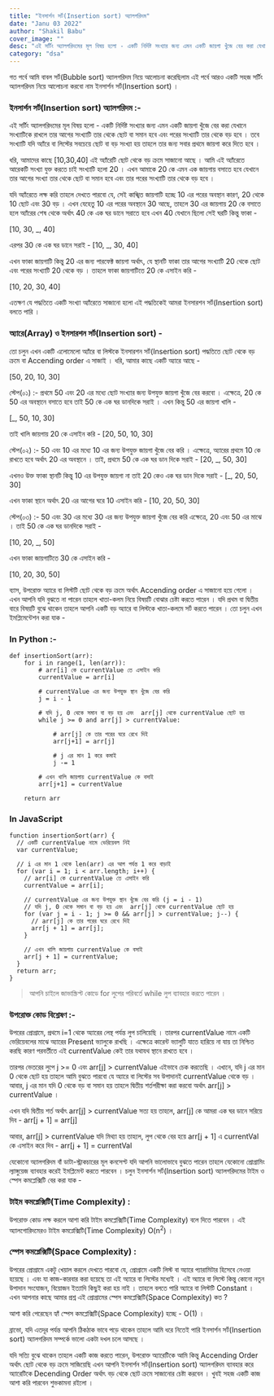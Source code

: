 ```yaml
---
title: "ইনসার্শন সর্ট(Insertion sort) অ্যালগরিদম"
date: "Janu 03 2022"
author: "Shakil Babu"
cover_image: ""
desc: "এই সর্টিং অ্যালগরিদমের মূল বিষয় হলো - একটি নির্দিষ্ট সংখ্যার জন্য এমন একটি জায়গা খুঁজে বের করা যেখানে সংখ্যাটিকে রাখলে তার আগের সংখ্যাটি তার থেকে ছোট বা সমান হবে এবং পরের সংখ্যাটি তার থেকে বড় হবে । তবে সংখ্যাটি যদি অ্যাঁরে বা লিস্টের সবচেয়ে ছোট বা বড় সংখ্যা হয় তাহলে তার জন্য সবার প্রথমে জায়গা করে দিতে হবে ।"
category: "dsa"
---
```


গত পর্বে আমি বাবল সর্ট(Bubble sort) অ্যালগরিদম নিয়ে আলোচনা করেছিলাম এই পর্বে আরও একটি সহজ সর্টিং অ্যালগরিদম নিয়ে আলোচনা করবো নাম ইনসার্শন সর্ট(Insertion sort) ।

### ইনসার্শন সর্ট(Insertion sort) অ্যালগরিদম :-

এই সর্টিং অ্যালগরিদমের মূল বিষয় হলো - একটি নির্দিষ্ট সংখ্যার জন্য এমন একটি জায়গা খুঁজে বের করা যেখানে সংখ্যাটিকে রাখলে তার আগের সংখ্যাটি তার থেকে ছোট বা সমান হবে এবং পরের সংখ্যাটি তার থেকে বড় হবে । তবে সংখ্যাটি যদি অ্যাঁরে বা লিস্টের সবচেয়ে ছোট বা বড় সংখ্যা হয় তাহলে তার জন্য সবার প্রথমে জায়গা করে দিতে হবে ।

ধরি, আমাদের কাছে [10,30,40] এই অ্যাঁরেটি ছোট থেকে বড় ক্রমে সাজানো আছে । আমি এই অ্যাঁরেতে আরেকটি সংখ্যা যুক্ত করতে চাই সংখ্যাটি হলো 20 । এখন আমাকে 20 কে এমন এক জায়গায় বসাতে হবে যেখানে তার আগের সংখ্যা তার থেকে ছোট বা সমান হবে এবং তার পরের সংখ্যাটি তার থেকে বড় হবে ।

যদি অ্যাঁরেতে লক্ষ করি তাহলে দেখতে পারবো যে, সেই কাঙ্খিত জায়গাটি হচ্ছে 10 এর পরের অবস্থান কারণ, 20 থেকে 10 ছোট এবং 30 বড় । এখন যেহেতু 10 এর পরের অবস্থানে 30 আছে, তাহলে 30 এর জায়গায় 20 কে বসাতে হলে অ্যাঁরের শেষ থেকে অর্থাৎ 40 কে এক ঘর ডানে সরাতে হবে এখন 40 যেখানে ছিলো সেই ঘরটি কিন্তু ফাকা -

[10, 30, _, 40]

এরপর 30 কে এক ঘর ডানে সরাই -
[10, _, 30, 40]

এখন ফাকা জায়গাটি কিন্তু 20 এর জন্য পারফেক্ট জায়গা অর্থাৎ, যে স্থানটি ফাকা তার আগের সংখ্যাটি 20 থেকে ছোট এবং পরের সংখ্যাটি 20 থেকে বড় । তাহলে ফাকা জায়গাটিতে 20 কে এসাইন করি -

[10, 20, 30, 40]

এতক্ষণ যে পদ্ধতিতে একটি সংখ্যা অ্যাঁরেতে সাজানো হলো এই পদ্ধতিকেই আমরা ইনসারশন সর্ট(Insertion sort) বলতে পারি ।

### অ্যারে(Array) ও ইনসারশন সর্ট(Insertion sort) -

তো চলুন এখন একটি এলোমেলো অ্যাঁরে বা লিস্টকে ইনসারশন সর্ট(Insertion sort) পদ্ধতিতে ছোট থেকে বড় ক্রমে বা Accending order এ সাজাই । ধরি, আমার কাছে একটি অ্যারে আছে -

[50, 20, 10, 30]

স্টেপ(০১) :- প্রথমে 50 এবং 20 এর মধ্যে ছোট সংখ্যার জন্য উপযুক্ত জায়গা খুঁজে বের করবো । এক্ষেত্রে, 20 কে 50 এর অবস্থানে বসাতে হবে তাই 50 কে এক ঘর ডানদিকে সরাই । এখন কিন্তু 50 এর জায়গা খালি -

[_, 50, 10, 30]

তাই খালি জায়গায় 20 কে এসাইন করি -
[20, 50, 10, 30]

স্টেপ(০২) :- 50 এবং 10 এর মধ্যে 10 এর জন্য উপযুক্ত জায়গা খুঁজে বের করি । এক্ষেত্রে, অ্যারের প্রথমে 10 কে রাখতে হবে অর্থাৎ 20 এর অবস্থানে । তাই, প্রথমে 50 কে এক ঘর ডান দিকে সরাই -
[20, _, 50, 30]

এখনও উক্ত ফাকা স্থানটি কিন্তু 10 এর উপযুক্ত জায়গা না তাই 20 কেও এক ঘর ডান দিকে সরাই -
[_, 20, 50, 30]

এখন ফাকা স্থানে অর্থাৎ 20 এর আগের ঘরে 10 এসাইন করি -
[10, 20, 50, 30]

স্টেপ(০৩) :- 50 এবং 30 এর মধ্যে 30 এর জন্য উপযুক্ত জায়গা খুঁজে বের করি এক্ষেত্রে, 20 এবং 50 এর মাঝে । তাই 50 কে এক ঘর ডানদিকে সরাই -

[10, 20, _, 50]

এখন ফাকা জায়গাটিতে 30 কে এসাইন করি -

[10, 20, 30, 50]

ব্যাস, উপরোক্ত অ্যারে বা লিস্টটি ছোট থেকে বড় ক্রমে অর্থাৎ Accending order এ সাজানো হয়ে গেলো । এখন আপনি যদি বুঝতে না পারেন তাহলে খাতা-কলম নিয়ে বিষয়টি বোঝার চেষ্টা করতে পারেন ।
যদি প্রথম বা দ্বিতীয় বারে বিষয়টি বুঝে থাকেন তাহলে আপনি একটি বড় অ্যারে বা লিস্টকে খাতা-কলমে সর্ট করতে পারেন । তো চলুন এখন ইমপ্লিমেন্টেশন করা যাক -

### In Python :-

```
def insertionSort(arr):
    for i in range(1, len(arr)):
        # arr[i] কে currentValue তে এসাইন করি
        currentValue = arr[i]

        # currentValue এর জন্য উপযুক্ত স্থান খুঁজে বের করি
        j = i - 1

        # যদি j, 0 থেকে সমান বা বড় হয় এবং  arr[j] থেকে currentValue ছোট হয়
        while j >= 0 and arr[j] > currentValue:

            # arr[j] কে তার পরের ঘরে রেখে দিই
            arr[j+1] = arr[j]

            # j এর মান 1 করে কমাই
            j -= 1

        # এখন খালি জায়গায় currentValue কে বসাই
        arr[j+1] = currentValue

    return arr
```

### In JavaScript

```
function insertionSort(arr) {
  // একটি currentValue নামে ভেরিয়েবল নিই
  var currentValue;

  // i এর মান 1 থেকে len(arr) এর আগ পর্যন্ত 1 করে বাড়াই
  for (var i = 1; i < arr.length; i++) {
    // arr[i] কে currentValue তে এসাইন করি
    currentValue = arr[i];

    // currentValue এর জন্য উপযুক্ত স্থান খুঁজে বের করি (j = i - 1)
    // যদি j, 0 থেকে সমান বা বড় হয় এবং  arr[j] থেকে currentValue ছোট হয়
    for (var j = i - 1; j >= 0 && arr[j] > currentValue; j--) {
      // arr[j] কে তার পরের ঘরে রেখে দিই
      arr[j + 1] = arr[j];
    }

    // এখন খালি জায়গায় currentValue কে বসাই
    arr[j + 1] = currentValue;
  }
  return arr;
}
```

> আপনি চাইলে জাভাস্ক্রিপ্ট কোডে for লুপের পরিবর্তে while লুপ ব্যাবহার করতে পারেন ।

### উপরোক্ত কোড বিশ্লেষণ :-

উপরের প্রোগ্রামে, প্রথমে i=1 থেকে অ্যারের লেন্থ পর্যন্ত লুপ চালিয়েছি । তারপর currentValue নামে একটি ভেরিয়েবলের মাঝে অ্যারের Present ভ্যালুকে রাখছি । এক্ষেত্রে কারেন্ট ভ্যালুটি যাতে হারিয়ে না যায় তা নিশ্চিত করছি কারণ পরবর্তীতে এই currentValue কেই তার যথাযথ স্থানে রাখতে হবে ।

তারপর ভেতরের লুপে j >= 0 এবং arr[j] > currentValue এইভাবে চেক করতেছি । এখানে, যদি j এর মান 0 থেকে ছোট হয় তাহলে আমি বুঝতে পারবো যে অ্যারে বা লিস্টের সব উপাদানই currentValue থেকে বড় । আবার, j এর মান যদি 0 থেকে বড় বা সমান হয় তাহলে দ্বিতীয় শর্তপরীক্ষা করা করবো অর্থাৎ arr[j] > currentValue ।

এখন যদি দ্বিতীয় শর্ত অর্থাৎ arr[j] > currentValue সত্য হয় তাহলে, arr[j] কে আমরা এক ঘর ডানে সরিয়ে দিব -
arr[j + 1] = arr[j]

আবার, arr[j] > currentValue যদি মিথ্যা হয় তাহলে, লুপ থেকে বের হয়ে arr[j + 1] এ currentVal কে এসাইন করে দিব -
arr[j + 1] = currentVal

যেকোনো অ্যালগরিদম বাঁ ডাটা-স্ট্রাকচারের মূল কনসেপ্ট যদি আপনি ভালোভাবে বুঝতে পারেন তাহলে যেকোনো প্রোগ্রামিং ল্যাঙ্গুয়েজ ব্যাবহার করেই ইমপ্লিমেন্ট করতে পারবেন । চলুন ইনসার্শন সর্ট(Insertion sort) অ্যালগরিদমের টাইম ও স্পেস কমপ্লেক্সিটি বের করা যাক -

### টাইম কমপ্লেক্সিটি(Time Complexity) :

উপরোক্ত কোড লক্ষ করলে আশা করি টাইম কমপ্লেক্সিটি(Time Complexity) বলে দিতে পারবেন । এই অ্যালগোরিদমেরও টাইম কমপ্লেক্সিটি(Time Complexity) O(n<sup>2</sup>) ।

### স্পেস কমপ্লেক্সিটি(Space Complexity) :

উপরের প্রোগ্রামে একটু খেয়াল করলে দেখতে পারবো যে, প্রোগ্রামে একটি লিস্ট বা অ্যারে প্যারামিটার হিসেবে নেওয়া হয়েছে । এবং যা কাজ-কারবার করা হয়েছে তা এই অ্যারে বা লিস্টের মধ্যেই । এই অ্যারে বা লিস্টে কিন্তু কোনো নতুন উপাদান সংযোজন, বিয়োজন ইত্যাদি কিছুই করা হয় নাই । তাহলে বলতে পারি অ্যারে বা লিস্টটি Constant ।
এখন আপনার কাছে আমার প্রশ্ন এই প্রোগ্রামের স্পেস কমপ্লেক্সিটি(Space Complexity) কত ?

আশা করি পেরেছেন হ্যাঁ স্পেস কমপ্লেক্সিটি(Space Complexity) হচ্ছে - O(1) ।

ব্রাভো, যদি এতদূর পর্যন্ত আপনি ঠিকঠাক ভাবে পড়ে থাকেন তাহলে আমি ধরে নিতেই পারি ইনসার্শন সর্ট(Insertion sort) অ্যালগরিদম সম্পর্কে ভালো একটা দখল চলে আসছে ।

যদি সত্যি বুঝে থাকেন তাহলে একটি কাজ করতে পারেন, উপরোক্ত অ্যারেটিকে আমি কিন্তু Accending Order অর্থাৎ ছোট থেকে বড় ক্রমে সাজিয়েছি এখন আপনি ইনসার্শন সর্ট(Insertion sort) অ্যালগরিদম ব্যাবহার করে অ্যারেটিকে Decending Order অর্থাৎ বড় থেকে ছোট ক্রমে সাজানোর চেষ্টা করবেন ।
খুবই সহজ একটি কাজ আশা করি পারবেন শুভকামনা রইলো ।
